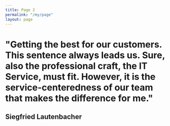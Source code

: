 ```yaml
---
title: Page 2
permalink: "/my/page"
layout: page
---
```


# "Getting the best for our customers. This sentence always leads us.  Sure, also the professional craft, the IT Service, must fit.  However, it is the service-centeredness of our team that makes the difference for me."

## Siegfried Lautenbacher